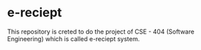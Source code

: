 # e-reciept

This repository is creted to do the project of CSE - 404 (Software Engineering) which is called e-reciept system.
